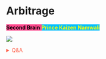 # Arbitrage

<span style='background-color:#ff468b;'><span style='color:#000000;'>**Second Brain**</span> <span style='background-color:#00bfff;'><span style='color:#ffff00;'>**Prince Kaizen Namwali**</span> 


![](https://cdna.artstation.com/p/assets/images/images/022/135/958/smaller_square/illya-shchur-cover.jpg?1574246329)

<!-- Prince Kaizen Namwali -->

<span style='color:#ff5d46;'>

<details markdown='1'><summary>Q&A</summary>

![](https://i.redd.it/1ctpb8dor8w61.png)

</details>

</span>
